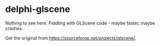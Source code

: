 # delphi-glscene

Nothing to see here. Fiddling with GLScene code - maybe faster, maybe crashes.

Get the original from https://sourceforge.net/projects/glscene/.


